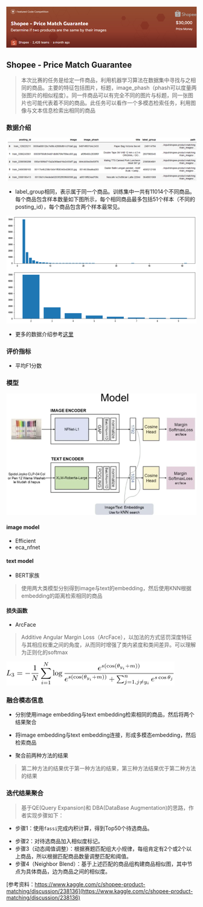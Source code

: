 ![image-20210626160222604](figure/image-20210626160222604.png)

## Shopee - Price Match Guarantee

> 本次比赛的任务是给定一件商品，利用机器学习算法在数据集中寻找与之相同的商品。主要的特征包括图片，标题，image_phash（phash可以度量两张图片的相似程度）。同一件商品可以有完全不同的图片与标题，同一张图片也可能代表着不同的商品。此任务可以看作一个多模态检索任务，利用图像与文本信息检索出相同的商品

### 数据介绍

![image-20210626181553477](figure/image-20210626181553477.png)

+ label_group相同，表示属于同一个商品。训练集中一共有11014个不同商品。每个商品包含样本数量如下图所示，每个相同商品最多包括51个样本（不同的posting_id），每个商品包含两个样本最常见。

<img src="figure/image-20210626184643462.png" alt="image-20210626184643462" style="zoom:80%;" />

+ 更多的数据介绍参考[这里](https://github.com/BITprogramMan/kaggle_shopee/blob/master/data_analysis.md)

### 评价指标

+ 平均F1分数

### 模型

![image-20210627201553310](figure/image-20210627201553310.png)

#### image model

+ Efficient
+ eca_nfnet

#### text model

+ BERT家族

> 使用两大类模型分别得到image与text的embedding，然后使用KNN根据embedding的距离检索相同的商品

#### 损失函数

+ ArcFace

> Additive Angular Margin Loss（ArcFace），以加法的方式惩罚深度特征与其相应权重之间的角度，从而同时增强了类内紧度和类间差异。可以理解为正则化的softmax

<img src="figure/image-20210627203726095.png" alt="image-20210627203726095" style="zoom: 50%;" />

### 融合模态信息

+ 分别使用image embedding与text embedding检索相同的商品，然后将两个结果聚合
+ 将image embedding与text embedding连接，形成多模态embedding，然后检索商品

+ 聚合前两种方法的结果

> 第二种方法的结果优于第一种方法的结果，第三种方法结果优于第二种方法的结果

### 迭代结果聚合

> 基于QE(Query Expansion)和 DBA(DataBase Augmentation)的思路，作者实现步骤如下：

+ 步骤1：使用`fassi`完成内积计算，得到Top50个待选商品。

- 步骤2：对待选商品加入相似度标记。
- 步骤3（动态阈值调整）：根据赛题匹配组大小规律，每组肯定有2个或2个以上商品，所以根据匹配商品数量调整匹配和阈值。
- 步骤4（Neighbor Blend）：基于上述匹配的商品组构建商品相似图，其中节点为具体商品，边为商品之间的相似度。

[参考资料：https://www.kaggle.com/c/shopee-product-matching/discussion/238136](https://www.kaggle.com/c/shopee-product-matching/discussion/238136)





